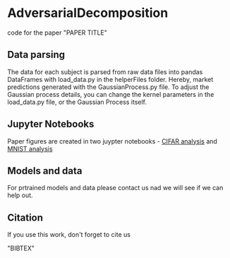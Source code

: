 # AdversarialDecomposition

code for the paper "PAPER TITLE"

## Data parsing

The data for each subject is parsed from raw data files into pandas DataFrames with load_data.py in the helperFiles folder. Hereby, market predictions generated with the GaussianProcess.py file. To adjust the Gaussian process details, you can change the kernel parameters in the load_data.py file, or the Gaussian Process itself. 

## Jupyter Notebooks

Paper figures are created in two juypter notebooks - [CIFAR analysis](https://github.com/david-schu/AdversarialDecomposition/blob/camera_ready/analysis_notebooks/cifar_analysis.ipynb) and [MNIST analysis](https://github.com/david-schu/AdversarialDecomposition/blob/camera_ready/analysis_notebooks/mnist_analysis.ipynb)

## Models and data

For prtrained models and data please contact us nad we will see if we can help out.

## Citation
If you use this work, don't forget to cite us

"BIBTEX"
